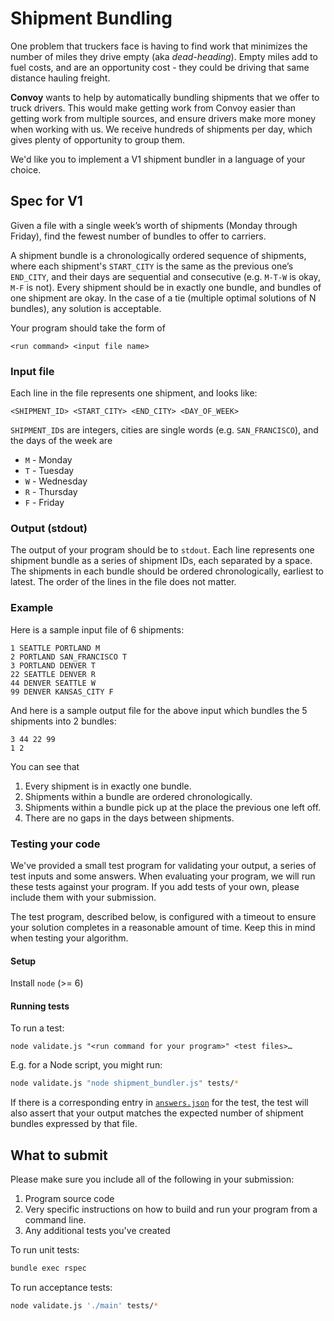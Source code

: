 # Shipment Bundling

One problem that truckers face is having to find work that minimizes the number
of miles they drive empty (aka _dead-heading_). Empty miles add to fuel costs,
and are an opportunity cost - they could be driving that same distance hauling
freight.

**Convoy** wants to help by automatically bundling shipments that we offer to
truck drivers. This would make getting work from Convoy easier than getting work
from multiple sources, and ensure drivers make more money when working with us.
We receive hundreds of shipments per day, which gives plenty of opportunity to
group them.

We'd like you to implement a V1 shipment bundler in a language of your choice.

## Spec for V1

Given a file with a single week’s worth of shipments (Monday through Friday),
find the fewest number of bundles to offer to carriers.

A shipment bundle is a chronologically ordered sequence of shipments, where each
shipment's `START_CITY` is the same as the previous one’s `END_CITY`, and their
days are sequential and consecutive (e.g. `M-T-W` is okay, `M-F` is not). Every
shipment should be in exactly one bundle, and bundles of one shipment are okay.
In the case of a tie (multiple optimal solutions of N bundles), any solution is
acceptable.

Your program should take the form of

```
<run command> <input file name>
```

### Input file

Each line in the file represents one shipment, and looks like:

```
<SHIPMENT_ID> <START_CITY> <END_CITY> <DAY_OF_WEEK>
```

`SHIPMENT_ID`s are integers, cities are single words (e.g. `SAN_FRANCISCO`), and
the days of the week are

* `M` - Monday
* `T` - Tuesday
* `W` - Wednesday
* `R` - Thursday
* `F` - Friday

### Output (stdout)

The output of your program should be to `stdout`. Each line represents one
shipment bundle as a series of shipment IDs, each separated by a space. The
shipments in each bundle should be ordered chronologically, earliest to latest.
The order of the lines in the file does not matter.

### Example

Here is a sample input file of 6 shipments:

```
1 SEATTLE PORTLAND M
2 PORTLAND SAN_FRANCISCO T
3 PORTLAND DENVER T
22 SEATTLE DENVER R
44 DENVER SEATTLE W
99 DENVER KANSAS_CITY F
```

And here is a sample output file for the above input which bundles the 5
shipments into 2 bundles:

```
3 44 22 99
1 2
```

You can see that

1.  Every shipment is in exactly one bundle.
2.  Shipments within a bundle are ordered chronologically.
3.  Shipments within a bundle pick up at the place the previous one left off.
4.  There are no gaps in the days between shipments.

### Testing your code

We've provided a small test program for validating your output, a series of test
inputs and some answers. When evaluating your program, we will run these tests
against your program. If you add tests of your own, please include them with
your submission.

The test program, described below, is configured with a timeout to ensure your
solution completes in a reasonable amount of time. Keep this in mind when
testing your algorithm.

#### Setup

Install `node` (>= 6)

#### Running tests

To run a test:

```
node validate.js "<run command for your program>" <test files>…
```

E.g. for a Node script, you might run:

```sh
node validate.js "node shipment_bundler.js" tests/*
```

If there is a corresponding entry in [`answers.json`](./answers.json) for the
test, the test will also assert that your output matches the expected number of
shipment bundles expressed by that file.

## What to submit

Please make sure you include all of the following in your submission:

1.  Program source code
2.  Very specific instructions on how to build and run your program from a
    command line.
3.  Any additional tests you've created

To run unit tests:
```sh
bundle exec rspec
```

To run acceptance tests:
```sh
node validate.js './main' tests/*
```
